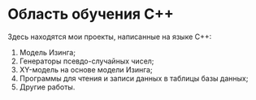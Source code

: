 # Область обучения C++

Здесь находятся мои проекты, написанные на языке C++:
1) Модель Изинга;
2) Генераторы псевдо-случайных чисел;
3) XY-модель на основе модели Изинга;
4) Программы для чтения и записи данных в таблицы базы данных;
5) Другие работы.